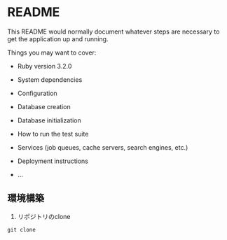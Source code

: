 # README

This README would normally document whatever steps are necessary to get the
application up and running.

Things you may want to cover:

* Ruby version  3.2.0

* System dependencies

* Configuration

* Database creation

* Database initialization

* How to run the test suite

* Services (job queues, cache servers, search engines, etc.)

* Deployment instructions

* ...

## 環境構築
1. リポジトリのclone 
```
git clone 
```